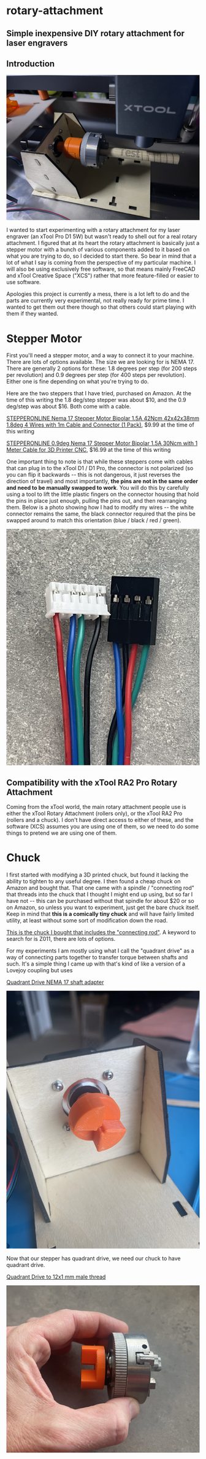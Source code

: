 # rotary-attachment
## Simple inexpensive DIY rotary attachment for laser engravers

## Introduction

![Rotary Attachment](Media/rotary-attachment-test.jpg)

I wanted to start experimenting with a rotary attachment for my laser engraver (an xTool Pro D1 5W) but wasn't ready to shell out for a real rotary attachment. I figured that at its heart the rotary attachment is basically just a stepper motor with a bunch of various components added to it based on what you are trying to do, so I decided to start there. So bear in mind that a lot of what I say is coming from the perspective of my particular machine. I will also be using exclusively free software, so that means mainly FreeCAD and xTool Creative Space ("XCS") rather that more feature-filled or easier to use software.

Apologies this project is currently a mess, there is a lot left to do and the parts are currently very experimental, not really ready for prime time. I wanted to get them out there though so that others could start playing with them if they wanted.

# Stepper Motor
First you'll need a stepper motor, and a way to connect it to your machine. There are lots of options available. The size we are looking for is NEMA 17. There are generally 2 options for these: 1.8 degrees per step (for 200 steps per revolution) and 0.9 degrees per step (for 400 steps per revolution). Either one is fine depending on what you're trying to do.

Here are the two steppers that I have tried, purchased on Amazon. At the time of this writing the 1.8 deg/step stepper was about $10, and the 0.9 deg/step was about $16. Both come with a cable.

[STEPPERONLINE Nema 17 Stepper Motor Bipolar 1.5A 42Ncm 42x42x38mm 1.8deg 4 Wires with 1m Cable and Connector (1 Pack)](https://www.amazon.com/gp/product/B0B38GX54H), $9.99 at the time of this writing

[STEPPERONLINE 0.9deg Nema 17 Stepper Motor Bipolar 1.5A 30Ncm with 1 Meter Cable for 3D Printer CNC](https://www.amazon.com/gp/product/B0B8HB5N4S), $16.99 at the time of this writing

One important thing to note is that while these steppers come with cables that can plug in to the xTool D1 / D1 Pro, the connector is not polarized (so you can flip it backwards -- this is not dangerous, it just reverses the direction of travel) and most importantly, **the pins are not in the same order and need to be manually swapped to work**. You will do this by carefully using a tool to lift the little plastic fingers on the connector housing that hold the pins in place just enough, pulling the pins out, and then rearranging them. Below is a photo showing how I had to modify my wires -- the white connector remains the same, the black connector required that the pins be swapped around to match this orientation (blue / black / red / green).

![Photo of how the Amazon stepper's black connector needs to be rewired](Media/Amazon_stepper_wiring.jpg)

## Compatibility with the xTool RA2 Pro Rotary Attachment
Coming from the xTool world, the main rotary attachment people use is either the xTool Rotary Attachment (rollers only), or the xTool RA2 Pro (rollers and a chuck). I don't have direct access to either of these, and the software (XCS) assumes you are using one of them, so we need to do some things to pretend we are using one of them.

# Chuck
I first started with modifying a 3D printed chuck, but found it lacking the ability to tighten to any useful degree. I then found a cheap chuck on Amazon and bought that. That one came with a spindle / "connecting rod" that threads into the chuck that I thought I might end up using, but so far I have not -- this can be purchased without that spindle for about $20 or so on Amazon, so unless you want to experiment, just get the bare chuck itself. Keep in mind that **this is a comically tiny chuck** and will have fairly limited utility, at least without some sort of modification down the road.

[This is the chuck I bought that includes the "connecting rod"](https://www.amazon.com/gp/product/B092M54CLJ). A keyword to search for is Z011, there are lots of options.

For my experiments I am mostly using what I call the "quadrant drive" as a way of connecting parts together to transfer torque between shafts and such. It's a simple thing I came up with that's kind of like a version of a Lovejoy coupling but uses 

[Quadrant Drive NEMA 17 shaft adapter](https://www.printables.com/model/415970-nema-17-to-quadrant-drive-shaft-adapter)

![Quadrant Drive NEMA 17 shaft adapter](Media/NEMA%2017%20to%20quadrant%20drive.jpg)

Now that our stepper has quadrant drive, we need our chuck to have quadrant drive.

[Quadrant Drive to 12x1 mm male thread](https://www.printables.com/model/415997-quadrant-drive-to-m12x1-male-thread)

![Quadrant Drive to 12x1 mm male thread](Media/M12x1%20to%20Quadrant%20Drive.jpg)